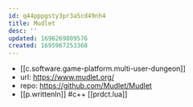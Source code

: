 ```yaml
---
id: q44pppgsty3pr3a5cd49nh4
title: Mudlet
desc: ''
updated: 1696269809576
created: 1695967253368
---
```


- [[c.software.game-platform.multi-user-dungeon]]
- url: https://www.mudlet.org/
- repo: https://github.com/Mudlet/Mudlet
- [[p.writtenIn]] #c++ [[prdct.lua]]